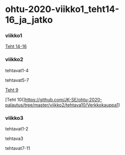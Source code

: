 # ohtu-2020-viikko1_teht14-16_ja_jatko  
### viikko1

  [Teht 14-16](https://github.com/JK-SE/ohtu-2020-palautus/tree/master/viikko1/tehtavat14-16) 
  
### viikko2

  tehtavat1-4
  
  tehtavat5-7
  
  [Teht 9](https://github.com/JK-SE/ohtu-2020-palautus/tree/master/viikko2/tehtava9/Verkkokauppa1)
  
  [Teht 10(]https://github.com/JK-SE/ohtu-2020-palautus/tree/master/viikko2/tehtava10/Verkkokauppa1)
  
### viikko3

   tehtavat1-2
   
   tehtava3
   
   tehtavat7-11
   
